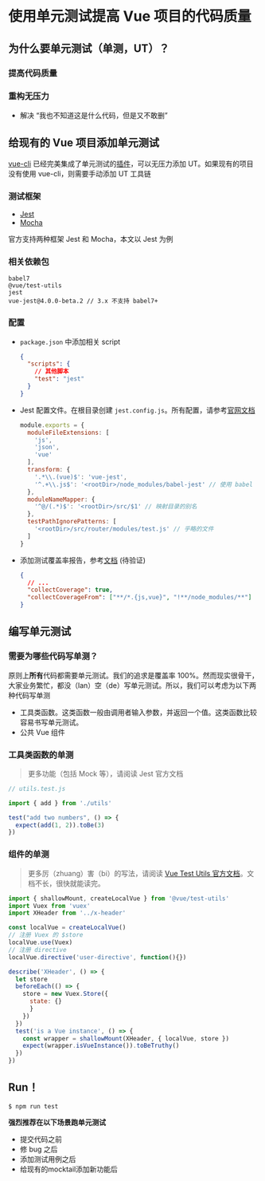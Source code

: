 # 使用单元测试提高 Vue 项目的代码质量

## 为什么要单元测试（单测，UT）？

### 提高代码质量

### 重构无压力

- 解决 “我也不知道这是什么代码，但是又不敢删”

## 给现有的 Vue 项目添加单元测试

[vue-cli](https://cli.vuejs.org) 已经完美集成了单元测试的[插件](https://cli.vuejs.org/guide/#cli-plugins)，可以无压力添加 UT。如果现有的项目没有使用 vue-cli，则需要手动添加 UT 工具链

### 测试框架
- [Jest](https://jestjs.io/)
- [Mocha](https://mochajs.org/)

官方支持两种框架 Jest 和 Mocha，本文以 Jest 为例

### 相关依赖包

```
babel7
@vue/test-utils
jest
vue-jest@4.0.0-beta.2 // 3.x 不支持 babel7+
```

### 配置


- `package.json` 中添加相关 script

  ```json
  {
    "scripts": {
      // 其他脚本
      "test": "jest"
    }
  }
  ```

- Jest 配置文件。在根目录创建 `jest.config.js`。所有配置，请参考[官网文档](https://jestjs.io/docs/en/configuration)

  ```js
  module.exports = {
    moduleFileExtensions: [
      'js',
      'json',
      'vue'
    ],
    transform: {
      '.*\\.(vue)$': 'vue-jest',
      '^.+\\.js$': '<rootDir>/node_modules/babel-jest' // 使用 babel
    },
    moduleNameMapper: {
      '^@/(.*)$': '<rootDir>/src/$1' // 映射目录的别名
    },
    testPathIgnorePatterns: [
      '<rootDir>/src/router/modules/test.js' // 乎略的文件
    ]
  }
  ```

- 添加测试覆盖率报告，参考[文档](https://vue-test-utils.vuejs.org/guides/#coverage) (待验证)

  ```json
  {
    // ...
    "collectCoverage": true,
    "collectCoverageFrom": ["**/*.{js,vue}", "!**/node_modules/**"]
  }
  ```

## 编写单元测试

### 需要为哪些代码写单测？

原则上**所有**代码都需要单元测试。我们的追求是覆盖率 100%。然而现实很骨干，大家业务繁忙，都没（lan）空（de）写单元测试。所以，我们可以考虑为以下两种代码写单测

- 工具类函数。这类函数一般由调用者输入参数，并返回一个值。这类函数比较容易书写单元测试。
- 公共 Vue 组件

### 工具类函数的单测

> 更多功能（包括 Mock 等），请阅读 Jest 官方文档

```js
// utils.test.js

import { add } from './utils'

test("add two numbers", () => {
  expect(add(1, 2)).toBe(3)
})
```

### 组件的单测

> 更多厉（zhuang）害（bi）的写法，请阅读 [Vue Test Utils 官方文档](https://vue-test-utils.vuejs.org/)。文档不长，很快就能读完。

```js
import { shallowMount, createLocalVue } from '@vue/test-utils'
import Vuex from 'vuex'
import XHeader from '../x-header'

const localVue = createLocalVue()
// 注册 Vuex 的 $store
localVue.use(Vuex)
// 注册 directive
localVue.directive('user-directive', function(){})

describe('XHeader', () => {
  let store
  beforeEach(() => {
    store = new Vuex.Store({
      state: {}
      }
    })
  })
  test('is a Vue instance', () => {
    const wrapper = shallowMount(XHeader, { localVue, store })
    expect(wrapper.isVueInstance()).toBeTruthy()
  })
})
```

## Run！

```
$ npm run test
```

**强烈推荐在以下场景跑单元测试**

- 提交代码之前
- 修 bug 之后
- 添加测试用例之后
- 给现有的mocktail添加新功能后

